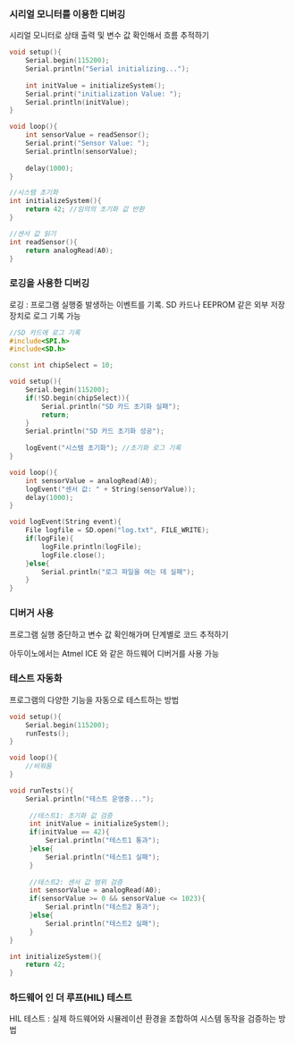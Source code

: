 ### 시리얼 모니터를 이용한 디버깅

시리얼 모니터로 상태 출력 및 변수 값 확인해서 흐름 추적하기

```cpp
void setup(){
	Serial.begin(115200);
	Serial.println("Serial initializing...");
	
	int initValue = initializeSystem();
	Serial.print("initialization Value: ");
	Serial.println(initValue);
}

void loop(){
	int sensorValue = readSensor();
	Serial.print("Sensor Value: ");
	Serial.println(sensorValue);
	
	delay(1000);
}

//시스템 초기화
int initializeSystem(){
	return 42; //임의의 초기화 값 반환
}

//센서 값 읽기
int readSensor(){
	return analogRead(A0);
}
```

### 로깅을 사용한 디버깅

로깅 : 프로그램 실행중 발생하는 이벤트를 기록. SD 카드나 EEPROM 같은 외부 저장 장치로 로그 기록 가능

```cpp
//SD 카드에 로그 기록
#include<SPI.h>
#include<SD.h>

const int chipSelect = 10;

void setup(){
	Serial.begin(115200);
	if(!SD.begin(chipSelect)){
		Serial.println("SD 카드 초기화 실패");
		return;
	}
	Serial.println("SD 카드 초기화 성공");
	
	logEvent("시스템 초기화"); //초기화 로그 기록
}

void loop(){
	int sensorValue = analogRead(A0);
	logEvent("센서 값: " + String(sensorValue));
	delay(1000);
}

void logEvent(String event){
	File logfile = SD.open("log.txt", FILE_WRITE);
	if(logFile){
		logFile.println(logFile);
		logFile.close();
	}else{
		Serial.println("로그 파일을 여는 데 실패");
	}
}
```

### 디버거 사용

프로그램 실행 중단하고 변수 값 확인해가며 단계별로 코드 추적하기

아두이노에서는 Atmel ICE 와 같은 하드웨어 디버거를 사용 가능

### 테스트 자동화

프로그램의 다양한 기능을 자동으로 테스트하는 방법

```cpp
void setup(){
	Serial.begin(115200);
	runTests();
}

void loop(){
	//비워둠
}

void runTests(){
	Serial.println("테스트 운영중...");
	 
	 //테스트1: 초기화 값 검증
	 int initValue = initializeSystem();
	 if(initValue == 42){
		 Serial.println("테스트1 통과");
	 }else{
		 Serial.println("테스트1 실패");
	 }
	 
	 //테스트2: 센서 값 범위 검증
	 int sensorValue = analogRead(A0);
	 if(sensorValue >= 0 && sensorValue <= 1023){
		 Serial.println("테스트2 통과");
	 }else{
		 Serial.println("테스트2 실패");
	 }
}

int initializeSystem(){
	return 42;
}
```

### 하드웨어 인 더 루프(HIL) 테스트

HIL 테스트 : 실제 하드웨어와 시뮬레이션 환경을 조합하여 시스템 동작을 검증하는 방법

